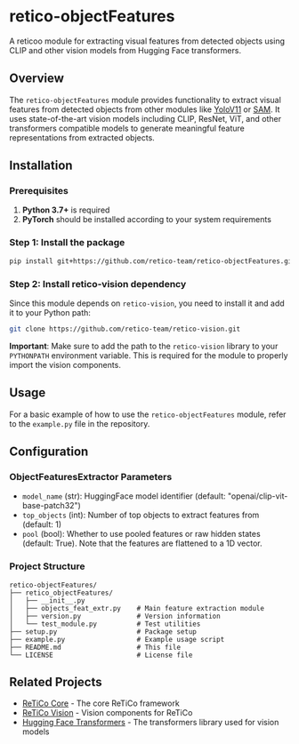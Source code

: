 # retico-objectFeatures

A reticoo module for extracting visual features from detected objects using CLIP and other vision models from Hugging Face transformers.

## Overview

The `retico-objectFeatures` module provides functionality to extract visual features from detected objects from other modules like [YoloV11](https://github.com/retico-team/retico-yolov11.git) or [SAM](https://github.com/retico-team/retico-sam.git). 
It uses state-of-the-art vision models including CLIP, ResNet, ViT, and other transformers compatible models to generate meaningful feature representations from extracted objects.

## Installation

### Prerequisites

1. **Python 3.7+** is required
2. **PyTorch** should be installed according to your system requirements

### Step 1: Install the package

```bash
pip install git+https://github.com/retico-team/retico-objectFeatures.git
```

### Step 2: Install retico-vision dependency
Since this module depends on `retico-vision`, you need to install it and add it to your Python path:
```bash
git clone https://github.com/retico-team/retico-vision.git
```
**Important**: Make sure to add the path to the `retico-vision` library to your `PYTHONPATH` environment variable. This is required for the module to properly import the vision components.

## Usage
For a basic example of how to use the `retico-objectFeatures` module, refer to the `example.py` file in the repository.

## Configuration

### ObjectFeaturesExtractor Parameters

- `model_name` (str): HuggingFace model identifier (default: "openai/clip-vit-base-patch32")
- `top_objects` (int): Number of top objects to extract features from (default: 1)
- `pool` (bool): Whether to use pooled features or raw hidden states (default: True). Note that the features are flattened to a 1D vector.

### Project Structure

```
retico-objectFeatures/
├── retico_objectFeatures/
│   ├── __init__.py
│   ├── objects_feat_extr.py    # Main feature extraction module
│   ├── version.py              # Version information
│   └── test_module.py          # Test utilities
├── setup.py                    # Package setup
├── example.py                  # Example usage script
├── README.md                   # This file
└── LICENSE                     # License file
```

## Related Projects

- [ReTiCo Core](https://github.com/retico-team/retico-core) - The core ReTiCo framework
- [ReTiCo Vision](https://github.com/retico-team/retico-vision) - Vision components for ReTiCo
- [Hugging Face Transformers](https://github.com/huggingface/transformers) - The transformers library used for vision models
